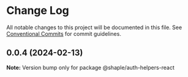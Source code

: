 # Change Log

All notable changes to this project will be documented in this file.
See [Conventional Commits](https://conventionalcommits.org) for commit guidelines.

## 0.0.4 (2024-02-13)

**Note:** Version bump only for package @shaple/auth-helpers-react
